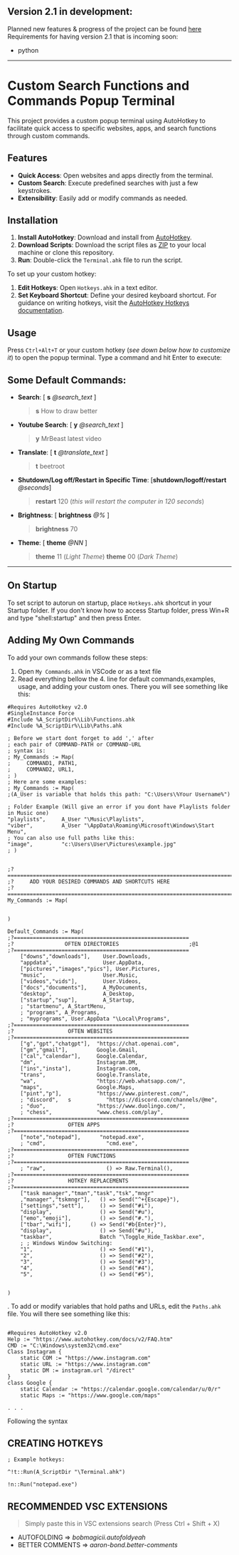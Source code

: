 ## Version 2.1 in development:
Planned new features & progress of the project can be found [here](https://github.com/users/zarkyzaric/projects/1/views/1)
Requirements for having version 2.1 that is incoming soon:
+ python
---
# Custom Search Functions and Commands Popup Terminal

This project provides a custom popup terminal using AutoHotkey to facilitate quick access to specific websites, apps, and search functions through custom commands.

## Features

- **Quick Access**: Open websites and apps directly from the terminal.
- **Custom Search**: Execute predefined searches with just a few keystrokes.
- **Extensibility**: Easily add or modify commands as needed.

## Installation

1. **Install AutoHotkey**: Download and install from [AutoHotkey](https://www.autohotkey.com/).
2. **Download Scripts**: Download the script files as [ZIP](https://github.com/zarkyzaric/Terminal-v2/archive/refs/heads/main.zip) to your local machine or clone this repository.
3. **Run**: Double-click the `Terminal.ahk` file to run the script.


To set up your custom hotkey:
1. **Edit Hotkeys**: Open `Hotkeys.ahk` in a text editor.
2. **Set Keyboard Shortcut**: Define your desired keyboard shortcut. For guidance on writing hotkeys, visit the [AutoHotkey Hotkeys documentation](https://www.autohotkey.com/docs/Hotkeys.htm).

## Usage

Press `Ctrl+Alt+T` or your custom hotkey (*see down below how to customize it*) to open the popup terminal. Type a command and hit Enter to execute:

## Some Default Commands:
- **Search**: [ **s** *@search_text* ]
    > **s** How to draw better
- **Youtube Search**: [ **y** *@search_text* ]
    > **y** MrBeast latest video
- **Translate**: [ **t** *@translate_text* ]
    > **t** beetroot
- **Shutdown/Log off/Restart in Specific Time**: [**shutdown/logoff/restart** *@seconds*]
    > **restart** 120 (*this will restart the computer in 120 seconds*)
- **Brightness**: [ **brightness** *@%* ]
    > **brightness** 70
- **Theme**: [ **theme** *@NN* ]
    > **theme** 11 (*Light Theme*)
    > **theme** 00 (*Dark Theme*)
---
## On Startup
To set script to autorun on startup, place `Hotkeys.ahk` shortcut in your Startup folder. If you don't know how to access Startup folder, press Win+R and type "shell:startup" and then press Enter.

## Adding My Own Commands
To add your own commands follow these steps:
1. Open `My Commands.ahk` in VSCode or as a text file
2. Read everything bellow the 4. line for default commands,examples, usage, and adding your custom ones. There you will see something like this:
```ahk
#Requires AutoHotkey v2.0
#SingleInstance Force
#Include %A_ScriptDir%\Lib\Functions.ahk
#Include %A_ScriptDir%\Lib\Paths.ahk

; Before we start dont forget to add ',' after
; each pair of COMMAND-PATH or COMMAND-URL
; syntax is: 
; My_Commands := Map(
;     COMMAND1, PATH1,
;     COMMAND2, URL1,
; )
; Here are some examples: 
; My_Commands := Map(
;(A_User is variable that holds this path: "C:\Users\%Your Username%")

; Folder Example (Will give an error if you dont have Playlists folder in Music one)
"playlists",     A_User "\Music\Playlists",
"viber",         A_User "\AppData\Roaming\Microsoft\Windows\Start Menu",
; You can also use full paths like this:
"image",         "c:\Users\User\Pictures\example.jpg"
; )


;?========================================================================
;?     ADD YOUR DESIRED COMMANDS AND SHORTCUTS HERE
;?========================================================================
My_Commands := Map(


)

Default_Commands := Map(
;?=======================================================
;?                OFTEN DIRECTORIES                      ;@1
;?=======================================================
    ["downs","downloads"],    User.Downloads,
    "appdata",                User.AppData,
    ["pictures","images","pics"], User.Pictures,    
    "music",                  User.Music,
    ["videos","vids"],        User.Videos,
    ["docs","documents"],     A_MyDocuments,
    "desktop",                A_Desktop,
    ["startup","sup"],        A_Startup,
    ; "startmenu", A_StartMenu,
    ; "programs", A_Programs,
    ; "myprograms", User.AppData "\Local\Programs",
;?=======================================================
;?                 OFTEN WEBSITES                
;?=======================================================
    ["g","gpt","chatgpt"],  "https://chat.openai.com",
    ["gm","gmail"],         Google.Gmail,
    ["cal","calendar"],     Google.Calendar,
    "dm",                   Instagram.DM,
    ["ins","insta"],        Instagram.com,
    "trans",                Google.Translate,
    "wa",                   "https://web.whatsapp.com/",
    "maps",                 Google.Maps,
    ["pint","p"],           "https://www.pinterest.com/",
    ; "discord",   s           "https://discord.com/channels/@me",
    ; "duo",                "https://www.duolingo.com/",
    ; "chess",              "www.chess.com/play",
;?=======================================================
;?                 OFTEN APPS                
;?=======================================================
    ["note","notepad"],      "notepad.exe",
    ; "cmd",                   "cmd.exe",
;?=======================================================
;?                 OFTEN FUNCTIONS                
;?=======================================================
    ; "raw",                   () => Raw.Terminal(),
;?=======================================================
;?                 HOTKEY REPLACEMENTS                
;?=======================================================
    ["task manager","tman","task","tsk","mngr"
    ,"manager","tskmngr"],   () => Send("^+{Escape}"),
    ["settings","sett"],     () => Send("#i"),
    "display",               () => Send("#u"),
    ["emo","emoji"],         () => Send("#."),
    ["tbar","wifi"],      () => Send("#b{Enter}"),
    "display",               () => Send("#u"),
    "taskbar",               Batch "\Toggle_Hide_Taskbar.exe",
    ; ; Windows Window Switching:
    "1",                     () => Send("#1"),
    "2",                     () => Send("#2"),
    "3",                     () => Send("#3"),
    "4",                     () => Send("#4"),
    "5",                     () => Send("#5"),


)
```





. To add or modify variables that hold paths and URLs, edit the `Paths.ahk` file. You will there see something like this:
```ahk

#Requires AutoHotkey v2.0
Help := "https://www.autohotkey.com/docs/v2/FAQ.htm"
CMD := "C:\Windows\system32\cmd.exe"
Class Instagram {
    static COM := "https://www.instagram.com"
    static URL := "https://www.instagram.com"
    static DM := instagram.url "/direct"
}
class Google {
    static Calendar := "https://calendar.google.com/calendar/u/0/r"
    static Maps := "https://www.google.com/maps"

. . .
```
Following the syntax 

## CREATING HOTKEYS
```ahk
; Example hotkeys:

^!t::Run(A_ScriptDir "\Terminal.ahk")

!n::Run("notepad.exe")
```

## RECOMMENDED VSC EXTENSIONS
> Simply paste this in VSC extensions search (Press Ctrl + Shift + X)
- AUTOFOLDING => *bobmagicii.autofoldyeah*
- BETTER COMMENTS => *aaron-bond.better-comments*
